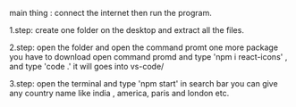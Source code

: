 main thing : connect the internet then run the program.

1.step: create one folder on the desktop and extract all the files.  

2.step: open the folder and open the command promt one more package you have to download open 
command promd and type 'npm i react-icons' , and type 'code .' it will goes into vs-code/   

3.step: open the terminal and type 'npm start' in search bar you can give any country name like india , america, paris and london etc.    
